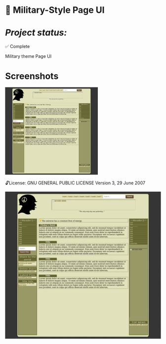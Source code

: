 
:cookie: Military-Style Page UI
==============
***Project status:***
==============
:white_check_mark: Complete 
<!-- - [ ] Pending       :hourglass:
<!-- - [ ] Incomplete     :x: -->

Military theme Page UI

Screenshots
===========

<img src="https://github.com/moseleygj/WebPages/blob/master/Mil-style/Screenshot-2017-10-21%20Tamplet.png" alt="screenshot2" width="300px"/>


 :unlock:License:
GNU GENERAL PUBLIC LICENSE Version 3, 29 June 2007



















![screenshot](https://github.com/moseleygj/WebPages/blob/master/Mil-style/Screenshot-2017-10-21%20Tamplet.png)
